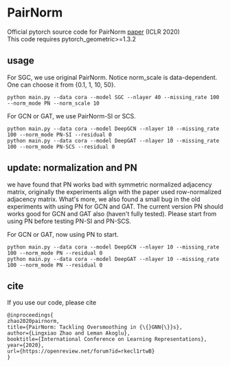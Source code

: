 # PairNorm
Official pytorch source code for PairNorm [paper](https://openreview.net/forum?id=rkecl1rtwB) (ICLR 2020)  
This code requires pytorch_geometric>=1.3.2


## usage
For SGC, we use original PairNorm. Notice norm_scale is data-dependent. One can choose it from {0.1, 1, 10, 50}.
```
python main.py --data cora --model SGC --nlayer 40 --missing_rate 100 --norm_mode PN --norm_scale 10
```
For GCN or GAT, we use PairNorm-SI or SCS. 
```
python main.py --data cora --model DeepGCN --nlayer 10 --missing_rate 100 --norm_mode PN-SI --residual 0
python main.py --data cora --model DeepGAT --nlayer 10 --missing_rate 100 --norm_mode PN-SCS --residual 0 
```

## update: normalization and PN
we have found that PN works bad with symmetric normalized adjacency matrix, originally the experiments align with the paper used row-normalized adjacency matrix. What's more, we also found a small bug in the old experiments with using PN for GCN and GAT. The current version PN should works good for GCN and GAT also (haven't fully tested). Please start from using PN before testing PN-SI and PN-SCS. 

For GCN or GAT, now using PN to start. 
```
python main.py --data cora --model DeepGCN --nlayer 10 --missing_rate 100 --norm_mode PN --residual 0
python main.py --data cora --model DeepGAT --nlayer 10 --missing_rate 100 --norm_mode PN --residual 0 
```

## cite 
If you use our code, please cite
```
@inproceedings{
zhao2020pairnorm,
title={PairNorm: Tackling Oversmoothing in {\{}GNN{\}}s},
author={Lingxiao Zhao and Leman Akoglu},
booktitle={International Conference on Learning Representations},
year={2020},
url={https://openreview.net/forum?id=rkecl1rtwB}
}
```
